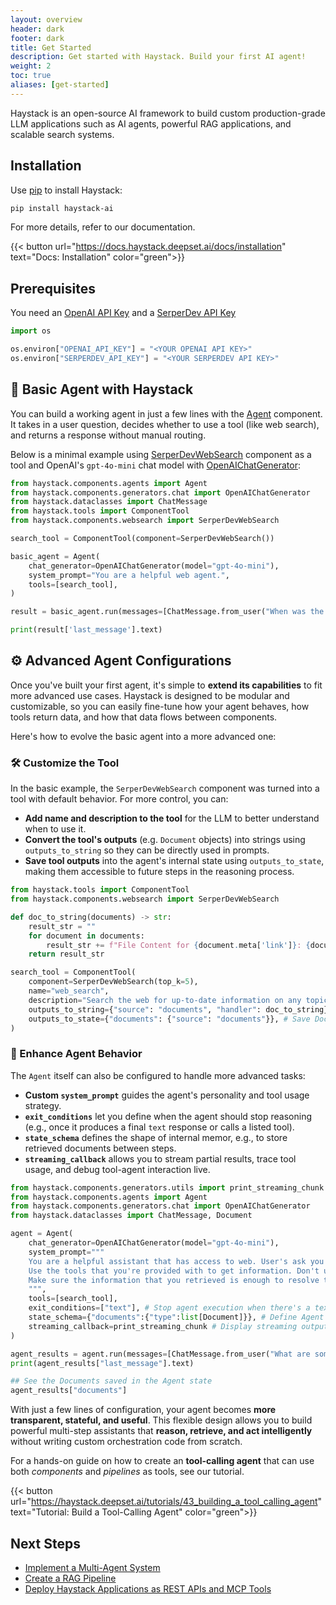 ```yaml
---
layout: overview
header: dark
footer: dark
title: Get Started
description: Get started with Haystack. Build your first AI agent! 
weight: 2
toc: true
aliases: [get-started]
---
```


Haystack is an open-source AI framework to build custom production-grade LLM applications such as AI agents, powerful RAG applications, and scalable search systems.  

## Installation

Use [pip](https://github.com/pypa/pip) to install Haystack:

```bash
pip install haystack-ai
```

For more details, refer to our documentation.

{{< button url="https://docs.haystack.deepset.ai/docs/installation" text="Docs: Installation" color="green">}}

## Prerequisites

You need an [OpenAI API Key](https://platform.openai.com/api-keys) and a [SerperDev API Key](https://serper.dev/api-key)

```python
import os

os.environ["OPENAI_API_KEY"] = "<YOUR OPENAI API KEY>"
os.environ["SERPERDEV_API_KEY"] = "<YOUR SERPERDEV API KEY>"
```

## 🤖 Basic Agent with Haystack

You can build a working agent in just a few lines with the [Agent](https://docs.haystack.deepset.ai/docs/agent) component. It takes in a user question, decides whether to use a tool (like web search), and returns a response without manual routing.

Below is a minimal example using [SerperDevWebSearch](https://docs.haystack.deepset.ai/docs/serperdevwebsearch) component as a tool and OpenAI's `gpt-4o-mini` chat model with [OpenAIChatGenerator](https://docs.haystack.deepset.ai/docs/openaichatgenerator):

```python
from haystack.components.agents import Agent
from haystack.components.generators.chat import OpenAIChatGenerator
from haystack.dataclasses import ChatMessage
from haystack.tools import ComponentTool
from haystack.components.websearch import SerperDevWebSearch

search_tool = ComponentTool(component=SerperDevWebSearch())

basic_agent = Agent(
    chat_generator=OpenAIChatGenerator(model="gpt-4o-mini"),
    system_prompt="You are a helpful web agent.",
    tools=[search_tool],
)

result = basic_agent.run(messages=[ChatMessage.from_user("When was the first version of Haystack released?")])

print(result['last_message'].text)
```

## ⚙️ Advanced Agent Configurations

Once you've built your first agent, it's simple to **extend its capabilities** to fit more advanced use cases. Haystack is designed to be modular and customizable, so you can easily fine-tune how your agent behaves, how tools return data, and how that data flows between components.

Here's how to evolve the basic agent into a more advanced one:

### 🛠️ Customize the Tool

In the basic example, the `SerperDevWebSearch` component was turned into a tool with default behavior. For more control, you can:

* **Add name and description to the tool** for the LLM to better understand when to use it.
* **Convert the tool's outputs** (e.g. `Document` objects) into strings using `outputs_to_string` so they can be directly used in prompts.
* **Save tool outputs** into the agent's internal state using `outputs_to_state`, making them accessible to future steps in the reasoning process.

```python
from haystack.tools import ComponentTool
from haystack.components.websearch import SerperDevWebSearch

def doc_to_string(documents) -> str:
    result_str = ""
    for document in documents:
        result_str += f"File Content for {document.meta['link']}: {document.content}\n\n"
    return result_str

search_tool = ComponentTool(
    component=SerperDevWebSearch(top_k=5),
    name="web_search", 
    description="Search the web for up-to-date information on any topic",
    outputs_to_string={"source": "documents", "handler": doc_to_string}, # Convert Documents' content into strings before passing it back to the LLM
    outputs_to_state={"documents": {"source": "documents"}}, # Save Documents into Agent's state
)
```

### 🧠 Enhance Agent Behavior

The `Agent` itself can also be configured to handle more advanced tasks:

* **Custom `system_prompt`** guides the agent's personality and tool usage strategy.
* **`exit_conditions`** let you define when the agent should stop reasoning (e.g., once it produces a final `text` response or calls a listed tool).
* **`state_schema`** defines the shape of internal memor, e.g., to store retrieved documents between steps.
* **`streaming_callback`** allows you to stream partial results, trace tool usage, and debug tool-agent interaction live.

```python
from haystack.components.generators.utils import print_streaming_chunk
from haystack.components.agents import Agent
from haystack.components.generators.chat import OpenAIChatGenerator
from haystack.dataclasses import ChatMessage, Document

agent = Agent(
    chat_generator=OpenAIChatGenerator(model="gpt-4o-mini"),
    system_prompt="""
    You are a helpful assistant that has access to web. User's ask you questions and you provide answers.
    Use the tools that you're provided with to get information. Don't use your own knowledge.
    Make sure the information that you retrieved is enough to resolve the user query.
    """,
    tools=[search_tool],
    exit_conditions=["text"], # Stop agent execution when there's a text response
    state_schema={"documents":{"type":list[Document]}}, # Define Agent state schema for saved documents 
    streaming_callback=print_streaming_chunk # Display streaming output chunks and print tool calls and tool call results
)

agent_results = agent.run(messages=[ChatMessage.from_user("What are some popular use cases for AI agents?")])
print(agent_results["last_message"].text)

## See the Documents saved in the Agent state
agent_results["documents"]
```

With just a few lines of configuration, your agent becomes **more transparent, stateful, and useful**. This flexible design allows you to build powerful multi-step assistants that **reason, retrieve, and act intelligently** without writing custom orchestration code from scratch.

For a hands-on guide on how to create an **tool-calling agent** that can use both _components_ and _pipelines_ as tools, see our tutorial.

{{< button url="https://haystack.deepset.ai/tutorials/43_building_a_tool_calling_agent" text="Tutorial: Build a Tool-Calling Agent" color="green">}}

## Next Steps

* [Implement a Multi-Agent System](https://haystack.deepset.ai/tutorials/45_creating_a_multi_agent_system)
* [Create a RAG Pipeline](https://haystack.deepset.ai/tutorials/27_first_rag_pipeline/)
* [Deploy Haystack Applications as REST APIs and MCP Tools](https://docs.haystack.deepset.ai/docs/hayhooks)

<!-- ## Build Your First RAG Pipeline

To build modern LLM-based RAG applications, you need two things: powerful components and an easy way to put them together. The Haystack pipeline is built for this purpose and enables you to design and scale your interactions with LLMs. Learn how to create pipelines [here](https://docs.haystack.deepset.ai/docs/creating-pipelines).

By connecting three components, a [Retriever](https://docs.haystack.deepset.ai/docs/retrievers), a [ChatPromptBuilder](https://docs.haystack.deepset.ai/docs/chatpromptbuilder) and a [Chat Generator](https://docs.haystack.deepset.ai/docs/generators), you can build your first Retrieval Augmented Generation (RAG) pipeline with Haystack.

Try out how Haystack answers questions about the given documents using the **RAG** approach 👇

{{< tabs totalTabs="2">}}

{{< tab tabName="Basic RAG Pipeline with Indexing"  >}}
Install Haystack:

```bash
pip install haystack-ai
```
```python
import os
import urllib.request

from haystack import Pipeline
from haystack.document_stores.in_memory import InMemoryDocumentStore
from haystack.components.retrievers import InMemoryEmbeddingRetriever
from haystack.components.converters import TextFileToDocument
from haystack.components.preprocessors import DocumentCleaner, DocumentSplitter
from haystack.components.embedders import OpenAIDocumentEmbedder, OpenAITextEmbedder
from haystack.components.writers import DocumentWriter
from haystack.components.builders import ChatPromptBuilder
from haystack.components.generators.chat import OpenAIChatGenerator
from haystack.dataclasses import ChatMessage

os.environ["OPENAI_API_KEY"] = "Your OpenAI API Key"
urllib.request.urlretrieve("https://archive.org/stream/leonardodavinci00brocrich/leonardodavinci00brocrich_djvu.txt",
                           "davinci.txt")    

document_store = InMemoryDocumentStore()

text_file_converter = TextFileToDocument()
cleaner = DocumentCleaner()
splitter = DocumentSplitter()
embedder = OpenAIDocumentEmbedder()
writer = DocumentWriter(document_store)

indexing_pipeline = Pipeline()
indexing_pipeline.add_component("converter", text_file_converter)
indexing_pipeline.add_component("cleaner", cleaner)
indexing_pipeline.add_component("splitter", splitter)
indexing_pipeline.add_component("embedder", embedder)
indexing_pipeline.add_component("writer", writer)

indexing_pipeline.connect("converter.documents", "cleaner.documents")
indexing_pipeline.connect("cleaner.documents", "splitter.documents")
indexing_pipeline.connect("splitter.documents", "embedder.documents")
indexing_pipeline.connect("embedder.documents", "writer.documents")
indexing_pipeline.run(data={"sources": ["davinci.txt"]})

text_embedder = OpenAITextEmbedder()
retriever = InMemoryEmbeddingRetriever(document_store)
prompt_template = [
    ChatMessage.from_user(
      """
      Given these documents, answer the question.
      Documents:
      {% for doc in documents %}
          {{ doc.content }}
      {% endfor %}
      Question: {{query}}
      Answer:
      """
    )
]
prompt_builder = ChatPromptBuilder(template=prompt_template)
llm = OpenAIChatGenerator()

rag_pipeline = Pipeline()
rag_pipeline.add_component("text_embedder", text_embedder)
rag_pipeline.add_component("retriever", retriever)
rag_pipeline.add_component("prompt_builder", prompt_builder)
rag_pipeline.add_component("llm", llm)

rag_pipeline.connect("text_embedder.embedding", "retriever.query_embedding")
rag_pipeline.connect("retriever.documents", "prompt_builder.documents")
rag_pipeline.connect("prompt_builder", "llm")

query = "How old was Leonardo when he died?"
result = rag_pipeline.run(data={"prompt_builder": {"query":query}, "text_embedder": {"text": query}})

print(result["llm"]["replies"][0].text)
```
{{< /tab  >}}


{{< tab tabName="Pipeline Graphs"  >}}
<div class="row" style="display:flex">
  <div class="column" style="margin:15px auto" >
    <p>Indexing Pipeline</p>
    <img src="/images/indexing.png" width="300" quality="70"/>
  </div>
  <div class="column" style="margin:15px auto" >
    <p>RAG Pipeline</p>
    <img src="/images/rag.png" width="300" quality="70"/>
  </div>
</div>
{{< /tab  >}}

{{< /tabs >}}

For a hands-on guide on how to build your first RAG Pipeline with Haystack, see our tutorial.

{{< button url="https://haystack.deepset.ai/tutorials/27_first_rag_pipeline" text="Tutorial: Creating a RAG Pipeline" color="green">}} -->
